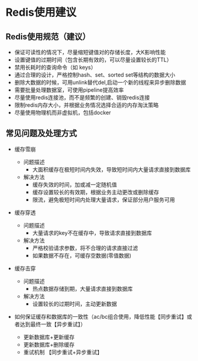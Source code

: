 # Redis使用建议

## Redis使用规范（建议）

- 保证可读性的情况下，尽量缩短键值对的存储长度，大K影响性能
- 设置键值的过期时间（包含长期有效的，可以尽量设置较长的TTL）
- 禁用长耗时的查询命令（如 keys）
- 通过合理的设计，严格控制hash、set、sorted set等结构的数据大小
- 删除大数据的时候，可用unlink替代del,启动一个新的线程来异步删除数据
- 需要批量处理数据室，可使用pipeline提高效率
- 尽量使用redis连接池，而不是频繁的创建、销毁redis连接
- 限制redis内存大小，并根据业务情况选择合适的内存淘汰策略
- 尽量使用物理机而非虚拟机，包括docker

## 常见问题及处理方式

- 缓存雪崩

  - 问题描述
    - 大面积缓存在极短时间内失效，导致短时间内大量请求直接到数据库
  - 解决方法
    - 缓存失效的时间，加或减一定随机值
    - 缓存设置较长的有效期，根据业务主动更改或删除缓存
    - 限流，避免极短时间内处理大量请求，保证部分用户服务可用
- 缓存穿透

  - 问题描述
    - 大量请求的key不在缓存中，导致请求直接到数据库
  - 解决方法
    - 严格校验请求参数，将不合理的请求直接过滤
    - 如果数据不存在，可缓存空数据(零值数据)
- 缓存击穿

  - 问题描述
    - 热点数据存储到期，大量请求直接到数据库
  - 解决方法
    - 设置较长的过期时间，主动更新数据
- 如何保证缓存和数据库的一致性（ac/bc组合使用，降低性能【同步重试】或者达到最终一致【异步重试】）

  - 更新数据库+更新缓存
  - 更新数据库+删除缓存
  - 重试机制 【同步重试+异步重试】
